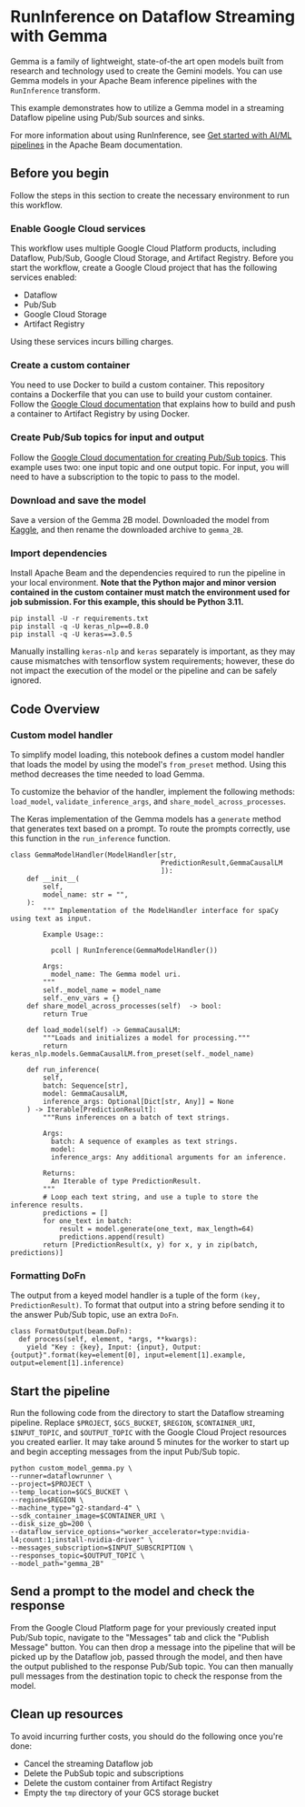 # RunInference on Dataflow Streaming with Gemma

Gemma is a family of lightweight, state-of-the art open models built from research and technology used to create the Gemini models.
You can use Gemma models in your Apache Beam inference pipelines with the `RunInference` transform.

This example demonstrates how to utilize a Gemma model in a streaming Dataflow pipeline using Pub/Sub sources and sinks.

For more information about using RunInference, see [Get started with AI/ML pipelines](https://beam.apache.org/documentation/ml/overview/) in the Apache Beam documentation.

## Before you begin

Follow the steps in this section to create the necessary environment to run this workflow.

### Enable Google Cloud services

This workflow uses multiple Google Cloud Platform products, including Dataflow, Pub/Sub, Google Cloud Storage, and Artifact Registry. Before you start the workflow, create a Google Cloud project that has the following services enabled:

* Dataflow
* Pub/Sub
* Google Cloud Storage
* Artifact Registry

Using these services incurs billing charges.

### Create a custom container

You need to use Docker to build a custom container. This repository contains a Dockerfile that you can use to build your custom container. Follow the [Google Cloud documentation](https://cloud.google.com/dataflow/docs/guides/build-container-image#build_and_push_the_image) that explains how to build and push a container to Artifact Registry by using Docker.

### Create Pub/Sub topics for input and output

Follow the [Google Cloud documentation for creating Pub/Sub topics](https://cloud.google.com/pubsub/docs/create-topic#pubsub_create_topic-Console). This example uses two: one input topic and one output topic. For input, you will need to have a subscription to the topic to pass to the model. 

### Download and save the model

Save a version of the Gemma 2B model. Downloaded the model from [Kaggle](https://www.kaggle.com/models/keras/gemma/frameworks/keras/variations/gemma_2b_en), and then rename the downloaded archive to `gemma_2B`.

### Import dependencies

Install Apache Beam and the dependencies required to run the pipeline in your local environment. **Note that the Python major and minor version contained in the custom container must match the environment used for job submission. For this example, this should be Python 3.11.**

```
pip install -U -r requirements.txt
pip install -q -U keras_nlp==0.8.0
pip install -q -U keras==3.0.5
```

Manually installing `keras-nlp` and `keras` separately is important, as they may cause mismatches with tensorflow system requirements; however, these do not impact the execution of the model or the pipeline and can be safely ignored.

## Code Overview

### Custom model handler

To simplify model loading, this notebook defines a custom model handler that loads the model by using the model's `from_preset` method. Using this method decreases the time needed to load Gemma.

To customize the behavior of the handler, implement the following methods: `load_model`, `validate_inference_args`, and `share_model_across_processes`.

The Keras implementation of the Gemma models has a `generate` method
that generates text based on a prompt. To route the prompts correctly, use this function in the `run_inference` function.

```
class GemmaModelHandler(ModelHandler[str,
                                     PredictionResult,GemmaCausalLM
                                     ]):
    def __init__(
        self,
        model_name: str = "",
    ):
        """ Implementation of the ModelHandler interface for spaCy using text as input.

        Example Usage::

          pcoll | RunInference(GemmaModelHandler())

        Args:
          model_name: The Gemma model uri.
        """
        self._model_name = model_name
        self._env_vars = {}
    def share_model_across_processes(self)  -> bool:
        return True

    def load_model(self) -> GemmaCausalLM:
        """Loads and initializes a model for processing."""
        return keras_nlp.models.GemmaCausalLM.from_preset(self._model_name)

    def run_inference(
        self,
        batch: Sequence[str],
        model: GemmaCausalLM,
        inference_args: Optional[Dict[str, Any]] = None
    ) -> Iterable[PredictionResult]:
        """Runs inferences on a batch of text strings.

        Args:
          batch: A sequence of examples as text strings.
          model:
          inference_args: Any additional arguments for an inference.

        Returns:
          An Iterable of type PredictionResult.
        """
        # Loop each text string, and use a tuple to store the inference results.
        predictions = []
        for one_text in batch:
            result = model.generate(one_text, max_length=64)
            predictions.append(result)
        return [PredictionResult(x, y) for x, y in zip(batch, predictions)]
```

### Formatting DoFn

The output from a keyed model handler is a tuple of the form `(key, PredictionResult)`. To format that output into a string before sending it to the answer Pub/Sub topic, use an extra `DoFn`.

```
class FormatOutput(beam.DoFn):
  def process(self, element, *args, **kwargs):
    yield "Key : {key}, Input: {input}, Output: {output}".format(key=element[0], input=element[1].example, output=element[1].inference)
```

## Start the pipeline
Run the following code from the directory to start the Dataflow streaming pipeline. Replace `$PROJECT`, `$GCS_BUCKET`, `$REGION`, `$CONTAINER_URI`, `$INPUT_TOPIC`, and `$OUTPUT_TOPIC` with the Google Cloud Project resources you created earlier. It may take around 5 minutes for the worker to start up and begin accepting messages from the input Pub/Sub topic. 

```
python custom_model_gemma.py \
--runner=dataflowrunner \
--project=$PROJECT \
--temp_location=$GCS_BUCKET \
--region=$REGION \
--machine_type="g2-standard-4" \
--sdk_container_image=$CONTAINER_URI \ 
--disk_size_gb=200 \
--dataflow_service_options="worker_accelerator=type:nvidia-l4;count:1;install-nvidia-driver" \
--messages_subscription=$INPUT_SUBSCRIPTION \
--responses_topic=$OUTPUT_TOPIC \
--model_path="gemma_2B"
```

## Send a prompt to the model and check the response

From the Google Cloud Platform page for your previously created input Pub/Sub topic, navigate to the "Messages" tab and click the "Publish Message" button. You can then drop a message into the pipeline that will be picked up by the Dataflow job, passed through the model, and then have the output published to the response Pub/Sub topic. You can then manually pull messages from the destination topic to check the response from the model.

## Clean up resources

To avoid incurring further costs, you should do the following once you're done:


*   Cancel the streaming Dataflow job
*   Delete the PubSub topic and subscriptions
*   Delete the custom container from Artifact Registry
*   Empty the `tmp` directory of your GCS storage bucket